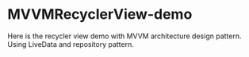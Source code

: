 # MVVMRecyclerView-demo
Here is the recycler view demo with MVVM architecture design pattern. Using LiveData and repository pattern.
